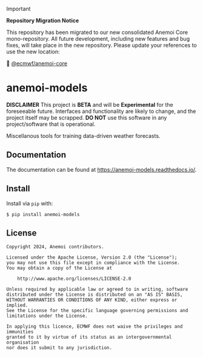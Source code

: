 > [!IMPORTANT]
> **Repository Migration Notice**
> >
> This repository has been migrated to our new consolidated Anemoi Core mono-repository. All future development, including new features and bug fixes, will take place in the new repository. Please update your references to use the new location:
> 
> 🔗 [@ecmwf/anemoi-core](https://github.com/ecmwf/anemoi-core)

# anemoi-models

**DISCLAIMER**
This project is **BETA** and will be **Experimental** for the foreseeable future.
Interfaces and functionality are likely to change, and the project itself may be scrapped.
**DO NOT** use this software in any project/software that is operational.

Miscellanous tools for training data-driven weather forecasts.

## Documentation

The documentation can be found at https://anemoi-models.readthedocs.io/.

## Install

Install via `pip` with:

```
$ pip install anemoi-models
```

## License

```
Copyright 2024, Anemoi contributors.

Licensed under the Apache License, Version 2.0 (the "License");
you may not use this file except in compliance with the License.
You may obtain a copy of the License at

    http://www.apache.org/licenses/LICENSE-2.0

Unless required by applicable law or agreed to in writing, software
distributed under the License is distributed on an "AS IS" BASIS,
WITHOUT WARRANTIES OR CONDITIONS OF ANY KIND, either express or implied.
See the License for the specific language governing permissions and
limitations under the License.

In applying this licence, ECMWF does not waive the privileges and immunities
granted to it by virtue of its status as an intergovernmental organisation
nor does it submit to any jurisdiction.
```
